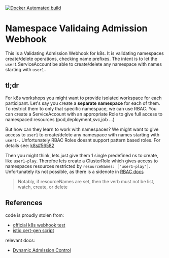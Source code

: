 
[![Docker Automated build](https://img.shields.io/docker/automated/lalyos/k8s-ns-admission.svg)](https://hub.docker.com/r/lalyos/k8s-ns-admission/)

# Namespace Validaing Admission Webhook

This is a Validating Admission Webhook for k8s. It is validating namespaces create/delete operations, checking name prefixes. The intent is to let the `user1` ServiceAccount be able to create/delete any namespace with names starting with `user1-`

## tl;dr

For k8s workshops you might want to provide isolated workspace for each participant.
Let's say you create a **separate namespace** for each of them. To restrict them to only that specific namespace, we can use RBAC. You can create a ServiceAccount with an appropriate Role to give full access to namespaced resources (pod,deployment,svc,job ...)

But how can they learn to work with namespaces? We might want to give access to `user1` to create/delete any namespace with names starting with `user1-`. Unfortunately RBAC Roles doesnt support pattern based roles. For details see: [k8s#56582](https://github.com/kubernetes/kubernetes/issues/56582)

Then you might think, lets just give them 1 single predefined ns to create, like `user1-play`. Therefoe lets create a ClusterRole which gives access to namespaces resources restricted by `resourceNames: ["user1-play"]`. Unfortunately its not possible, as there is a sidenote in [RBAC docs](https://kubernetes.io/docs/reference/access-authn-authz/rbac/#referring-to-resources)
> Notably, if resourceNames are set, then the verb must not be list, watch, create, or delete


## References

code is proudly stolen from: 
- [official k8s webhook test](https://github.com/kubernetes/kubernetes/tree/v1.10.0-beta.1/test/images/webhook)
- [istio cert-gen script](https://github.com/istio/istio/raw/release-0.7/install/kubernetes/webhook-create-signed-cert.sh)

relevant docs:
- [Dynamic Admission Control](https://kubernetes.io/docs/reference/access-authn-authz/extensible-admission-controllers/)
